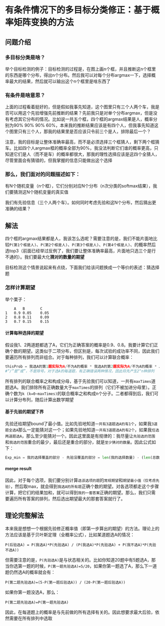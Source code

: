 有条件情况下的多目标分类修正：基于概率矩阵变换的方法
=============

问题介绍
------------
### 多目标分类是啥？
举个目标检测的例子：目标检测的过程是，在图上画n个框，并且推断这n个框里的东西是哪个分布，得出n个分布。然后我可以对每个分布argmax一下，选择概率最大的结果，然后就可以输出这个n个框里是啥东西了

### 有条件是啥意思？
上面的过程看着挺好的，但是假如我事先知道，这个图里只有三个人两个车，我是否可以用这个先验增强先前推断的结果？先前我只是对单个分布argmax，但是没有考虑其它分布的情况。比如说一共五个框，四个框的argmax结果是人，概率分别为90% 90% 90% 60%，本来我的推断结果应该是有四个人，但我事先知道这个图里只有三个人，那我的结果里是否应该只令前三个是人，排除最后一个？

注意，我的目标是让整体准确率最高，而不是必须选择三个框猜人，剩下两个框猜车。比如四个人argmax框的概率全部为90%，我没法判断它们谁的概率更高，只知道它们是人（而不是车）的概率都很大，那我的理性选择应该是这四个全猜人，尽管里面会有猜错的，但我掌握的信息只能做出这个选择

### 那么，我们面对的问题描述如下：
有N个随机变量（n个框），它们分别对应N个分布（n次分类的softmax结果），我们要猜测这N个随机变量的真实值

我们有先验信息（三个人两个车）。如何同时考虑先验和这N个分布，然后猜出更准确的结果？

解法
--------
四个框的argmax结果都是人，我该怎么选呢？需要注意的是，我们不能片面地比较`P(第1个框是人)`、`P(第2个框是人)`、`P(第3个框是人)`、`P(第4个框是人)`、的概率然后选top3（前面已经举过反例了，我们要让整体准确率最高，片面地只选三个是行不通的）。我们要最大化**猜对的数量的期望**

目标检测这个情景说起来有点绕，下面我们给该问题换成一个等价的表述：猜选择题

### 怎样计算期望
举个栗子：
```
    A   B       C
1   0.9 0.05    0.05
2   0.8 0.11    0.09
3   0.7 0.15    0.15
```
#### 计算每种选择的期望
假设我1、2两道题都选了A，它们为正确答案的概率是0.9、0.8。我要计算它们正确个数的期望。这类似于二项分布，但区别是，每次试验的成功率不同，因此我们要遍历所有排列而非组合。对于每种排列，我们可以计算联合概率：
``` python
thisProb = 我选A的第1题实际为A/不为A的概率 * 我选A的第2题实际为A/不为A的概率 * ……  第n题实际为A/不为A的概率
#“/”是“或”，不是除号。对于选A的每道题，有正确错误两种情况，因此将先产生2^n种排列
```
所有排列的联合概率之和构成分母，基于先验我们可以知道，一共有`maxTimes`道题选A。我们排除所有正确数量大于`maxTimes`的排列（它们不被加进分母里）。正确个数为`k (k=0~maxTimes)`的联合概率之和构成n个分子。二者都得到后，我们可以计算分布列，随后计算出数学期望

#### 基于先验的期望下界
先验还给期望bound了最小值。比如先验地知道`一共有3道题选A的有1个`，如果我`3道题全选A`那么一定能猜对这一个；如果先验地知道`一共有3道题选A的有2个`，如果我`任选两道题选A`，那么至少能猜对一个。因此这里面是有规律的：我尽量让`先验选的范围`和`我选的范围`重合的最少，最后还是重合的部分，就是`至少猜对的数量`。因此公式如下：
``` python
Exp_min = 我的选择覆盖的部分 - 先验没覆盖的部分 = len(我的选择数量) - (len(总数) - len(先验选择的数量))
```

#### merge result
因此，对于每个选项，我们要分别计算`选该选项的题`的`常规期望`和`期望最小值（仅考虑先验）`，然后取max，就会得到`我选A的所有题`正确个数的期望。对各选项都走这个步骤计算，把它们的结果加和，就可以得到`我的一套答案`正确的期望。那么，我们只需要遍历所有答案的排列，然后选出期望最大的那套答案就行了。

理论完整解法
-----------------
本来我是想想一个根据先验修正概率值（即第一步算出的期望）的方法。理论上的方法应该是基于贝叶斯定理（全概率公式），比如某道题选A的情况：
```
P(后验选A) = P(我选A)*P(先验选A) / (P(我选A)*P(先验选A) + P(我不选A)*P(先验不选A))
```
但需要注意的是，`P(先验选A)`是与状态相关的。比如你知道20题中有5题选A，那当你选第一题的时候，`P(第一题先验选A)=5/20`，如果你第一题选了A，那么下一道题仍然选A的概率就会有：
```
P(第二题先验选A)=(5-P(第一题后验选A)) / (20-P(第一题后验选A))
```
如果你第一题没选A，那么：
```
P(第二题先验选A)=P(第一题先验选A)
```
因此，在每道题上的概率是与先前做的所有选择有关的。因此想要求最大后验，依然需要在所有排列中选取